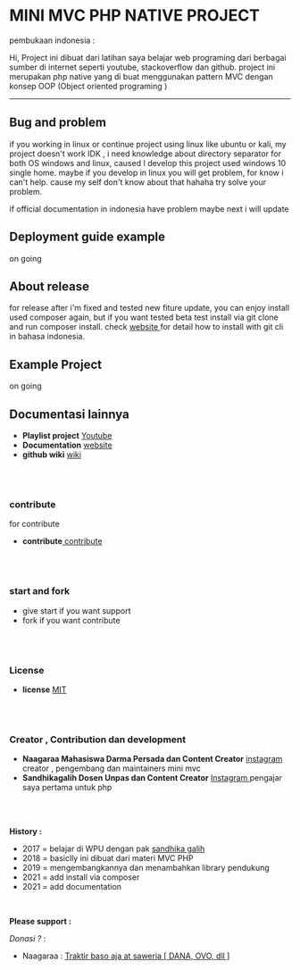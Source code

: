 <!-- title -->

# MINI MVC PHP NATIVE PROJECT

<!-- Description -->
<p>pembukaan indonesia : </p>
<p>Hi, Project ini dibuat dari latihan saya belajar web programing dari berbagai sumber di internet seperti youtube, stackoverflow dan github. project ini merupakan php native yang di buat menggunakan pattern MVC dengan konsep OOP (Object oriented programing )</p>

---

## Bug and problem
if you working in linux or continue project using linux like ubuntu or kali, my project doesn't work IDK , i need knowledge about directory separator for both OS windows and linux, caused I develop this project used windows 10 single home. maybe if you develop in linux you will get problem, for know i can't help. cause my self don't know about that hahaha try solve your problem.

if official documentation in indonesia have problem maybe next i will update

## Deployment guide example
on going


## About release
for release after i'm fixed and tested new fiture update, you can enjoy install used composer again,  but if you want tested beta test install via git clone and run composer install. check [ website ](http://docs.minimvcphp.nagara.my.id/) for detail how to install with git cli in bahasa indonesia.

## Example Project

on going

<!-- table of content YT -->
## Documentasi lainnya
* **Playlist project** [ Youtube ](https://www.youtube.com/playlist?list=PLK5_CL-hAKCf-H7snj3RlLVjrkJ7yql6o)
* **Documentation** [ website ](http://docs.minimvcphp.nagara.my.id/)
* **github wiki** [ wiki ](https://github.com/naagaraa/mini-mvc-php-native/wiki)

<br><br>

### contribute
for contribute
* **contribute**[ contribute ](https://github.com/naagaraa/mini-mvc-php-native/blob/master/CONTRIBUTING.md)

<br><br>

### start and fork
- give start if you want support
- fork if you want contribute 

<br><br>

### License
* **license** [ MIT ](https://github.com/naagaraa/mini-mvc-php-native/blob/master/LICENSE.MD)

<br><br>

### Creator , Contribution dan development

* **Naagaraa Mahasiswa Darma Persada dan Content Creator**  [ instagram ](https://www.instagram.com/naagaraa/) creator ,  pengembang dan maintainers mini mvc
* **Sandhikagalih Dosen Unpas dan Content Creator** [ Instagram ](https://www.instagram.com/sandhikagalih/) pengajar saya pertama untuk php

<br><br>


**History :**
* 2017 = belajar di WPU dengan pak [ sandhika galih ](https://github.com/sandhikagalih) 
* 2018 = basiclly ini dibuat dari materi MVC PHP
* 2019 = mengembangkannya dan menambahkan library pendukung
* 2021 = add install via composer
* 2021 = add documentation

<br>

<!-- Links -->
**Please support :**

 *Donasi ?* : 
* Naagaraa : [ Traktir baso aja at saweria [ DANA, OVO, dll ] ](https://saweria.co/naagaraa)
